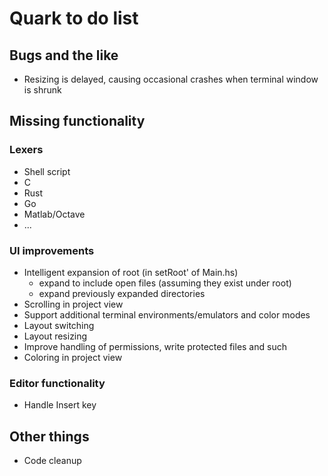 # Quark to do list

## Bugs and the like

- Resizing is delayed, causing occasional crashes when terminal window is shrunk

## Missing functionality

### Lexers

- Shell script
- C
- Rust
- Go
- Matlab/Octave
- ...

### UI improvements

- Intelligent expansion of root (in setRoot' of Main.hs)
  - expand to include open files (assuming they exist under root)
  - expand previously expanded directories
- Scrolling in project view
- Support additional terminal environments/emulators and color modes
- Layout switching
- Layout resizing
- Improve handling of permissions, write protected files and such
- Coloring in project view

### Editor functionality

- Handle Insert key

## Other things

- Code cleanup
